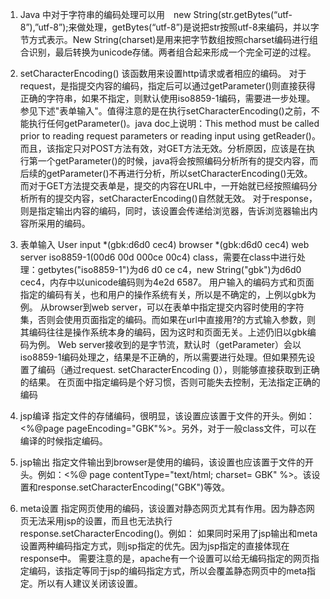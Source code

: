 
1. 	Java 中对于字符串的编码处理可以用　new String(str.getBytes(“utf-8”),”utf-8”);来做处理，getBytes(“utf-8”)是说把str按照utf-8来编码，并以字节方式表示。New String(charset)是用来把字节数组按照charset编码进行组合识别，最后转换为unicode存储。两者组合起来形成一个完全可逆的过程。

2. setCharacterEncoding() 
该函数用来设置http请求或者相应的编码。 
对于request，是指提交内容的编码，指定后可以通过getParameter()则直接获得正确的字符串，如果不指定，则默认使用iso8859-1编码，需要进一步处理。参见下述"表单输入"。值得注意的是在执行setCharacterEncoding()之前，不能执行任何getParameter()。java doc上说明：This method must be called prior to reading request parameters or reading input using getReader()。而且，该指定只对POST方法有效，对GET方法无效。分析原因，应该是在执行第一个getParameter()的时候，java将会按照编码分析所有的提交内容，而后续的getParameter()不再进行分析，所以setCharacterEncoding()无效。而对于GET方法提交表单是，提交的内容在URL中，一开始就已经按照编码分析所有的提交内容，setCharacterEncoding()自然就无效。 
对于response，则是指定输出内容的编码，同时，该设置会传递给浏览器，告诉浏览器输出内容所采用的编码。 

3. 表单输入
User input  *(gbk:d6d0 cec4)  browser  *(gbk:d6d0 cec4)  web server  iso8859-1(00d6 00d 000ce 00c4)  class，需要在class中进行处理：getbytes("iso8859-1")为d6 d0 ce c4，new String("gbk")为d6d0 cec4，内存中以unicode编码则为4e2d 6587。
用户输入的编码方式和页面指定的编码有关，也和用户的操作系统有关，所以是不确定的，上例以gbk为例。 
从browser到web server，可以在表单中指定提交内容时使用的字符集，否则会使用页面指定的编码。而如果在url中直接用?的方式输入参数，则其编码往往是操作系统本身的编码，因为这时和页面无关。上述仍旧以gbk编码为例。
Web server接收到的是字节流，默认时（getParameter）会以iso8859-1编码处理之，结果是不正确的，所以需要进行处理。但如果预先设置了编码（通过request. setCharacterEncoding ()），则能够直接获取到正确的结果。
在页面中指定编码是个好习惯，否则可能失去控制，无法指定正确的编码

4. jsp编译
指定文件的存储编码，很明显，该设置应该置于文件的开头。例如：<%@page pageEncoding="GBK"%>。另外，对于一般class文件，可以在编译的时候指定编码。

5. jsp输出 
指定文件输出到browser是使用的编码，该设置也应该置于文件的开头。例如：<%@ page contentType="text/html; charset= GBK" %>。该设置和response.setCharacterEncoding("GBK")等效。 

6. meta设置 
指定网页使用的编码，该设置对静态网页尤其有作用。因为静态网页无法采用jsp的设置，而且也无法执行response.setCharacterEncoding()。例如：<META http-equiv="Content-Type" content="text/html; charset=GBK" /> 
如果同时采用了jsp输出和meta设置两种编码指定方式，则jsp指定的优先。因为jsp指定的直接体现在response中。 
需要注意的是，apache有一个设置可以给无编码指定的网页指定编码，该指定等同于jsp的编码指定方式，所以会覆盖静态网页中的meta指定。所以有人建议关闭该设置。 
